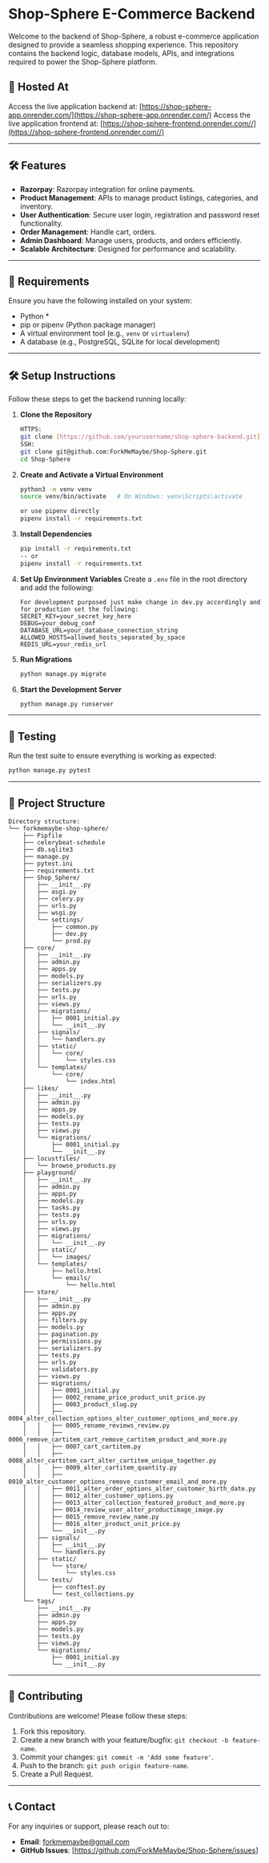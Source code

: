 # Shop-Sphere E-Commerce Backend

Welcome to the backend of Shop-Sphere, a robust e-commerce application designed to provide a seamless shopping experience. This repository contains the backend logic, database models, APIs, and integrations required to power the Shop-Sphere platform.

## 🚀 Hosted At

Access the live application backend at: [https://shop-sphere-app.onrender.com/](https://shop-sphere-app.onrender.com/)
Access the live application frontend at: [https://shop-sphere-frontend.onrender.com//](https://shop-sphere-frontend.onrender.com//)

---

## 🛠️ Features

- **Razorpay**: Razorpay integration for online payments.
- **Product Management**: APIs to manage product listings, categories, and inventory.
- **User Authentication**: Secure user login, registration and password reset functionality.
- **Order Management**: Handle cart, orders.
- **Admin Dashboard**: Manage users, products, and orders efficiently.
- **Scalable Architecture**: Designed for performance and scalability.

---

## 🛑 Requirements

Ensure you have the following installed on your system:

- Python *
- pip or pipenv (Python package manager)
- A virtual environment tool (e.g., `venv` or `virtualenv`)
- A database (e.g., PostgreSQL, SQLite for local development)

---

## 🛠️ Setup Instructions

Follow these steps to get the backend running locally:

1. **Clone the Repository**
   ```bash
   HTTPS:
   git clone [https://github.com/yourusername/shop-sphere-backend.git](https://github.com/ForkMeMaybe/Shop-Sphere.git)
   SSH:
   git clone git@github.com:ForkMeMaybe/Shop-Sphere.git
   cd Shop-Sphere
   ```

2. **Create and Activate a Virtual Environment**
   ```bash
   python3 -m venv venv
   source venv/bin/activate   # On Windows: venv\Scripts\activate

   or use pipenv directly
   pipenv install -r requirements.txt
   ```

3. **Install Dependencies**
   ```bash
   pip install -r requirements.txt
   -- or
   pipenv install -r requirements.txt
   ```

4. **Set Up Environment Variables**
   Create a `.env` file in the root directory and add the following:
   ```env
   For development purposed just make change in dev.py accordingly and for production set the following:
   SECRET_KEY=your_secret_key_here
   DEBUG=your_debug_conf
   DATABASE_URL=your_database_connection_string
   ALLOWED_HOSTS=allowed_hosts_separated_by_space
   REDIS_URL=your_redis_url
   ```

5. **Run Migrations**
   ```bash
   python manage.py migrate
   ```

6. **Start the Development Server**
   ```bash
   python manage.py runserver
   ```

---

## 🧪 Testing

Run the test suite to ensure everything is working as expected:

```bash
python manage.py pytest
```

---

## 📁 Project Structure

```plaintext
Directory structure:
└── forkmemaybe-shop-sphere/
    ├── Pipfile
    ├── celerybeat-schedule
    ├── db.sqlite3
    ├── manage.py
    ├── pytest.ini
    ├── requirements.txt
    ├── Shop_Sphere/
    │   ├── __init__.py
    │   ├── asgi.py
    │   ├── celery.py
    │   ├── urls.py
    │   ├── wsgi.py
    │   └── settings/
    │       ├── common.py
    │       ├── dev.py
    │       └── prod.py
    ├── core/
    │   ├── __init__.py
    │   ├── admin.py
    │   ├── apps.py
    │   ├── models.py
    │   ├── serializers.py
    │   ├── tests.py
    │   ├── urls.py
    │   ├── views.py
    │   ├── migrations/
    │   │   ├── 0001_initial.py
    │   │   └── __init__.py
    │   ├── signals/
    │   │   └── handlers.py
    │   ├── static/
    │   │   └── core/
    │   │       └── styles.css
    │   └── templates/
    │       └── core/
    │           └── index.html
    ├── likes/
    │   ├── __init__.py
    │   ├── admin.py
    │   ├── apps.py
    │   ├── models.py
    │   ├── tests.py
    │   ├── views.py
    │   └── migrations/
    │       ├── 0001_initial.py
    │       └── __init__.py
    ├── locustfiles/
    │   └── browse_products.py
    ├── playground/
    │   ├── __init__.py
    │   ├── admin.py
    │   ├── apps.py
    │   ├── models.py
    │   ├── tasks.py
    │   ├── tests.py
    │   ├── urls.py
    │   ├── views.py
    │   ├── migrations/
    │   │   └── __init__.py
    │   ├── static/
    │   │   └── images/
    │   └── templates/
    │       ├── hello.html
    │       └── emails/
    │           └── hello.html
    ├── store/
    │   ├── __init__.py
    │   ├── admin.py
    │   ├── apps.py
    │   ├── filters.py
    │   ├── models.py
    │   ├── pagination.py
    │   ├── permissions.py
    │   ├── serializers.py
    │   ├── tests.py
    │   ├── urls.py
    │   ├── validators.py
    │   ├── views.py
    │   ├── migrations/
    │   │   ├── 0001_initial.py
    │   │   ├── 0002_rename_price_product_unit_price.py
    │   │   ├── 0003_product_slug.py
    │   │   ├── 0004_alter_collection_options_alter_customer_options_and_more.py
    │   │   ├── 0005_rename_reviews_review.py
    │   │   ├── 0006_remove_cartitem_cart_remove_cartitem_product_and_more.py
    │   │   ├── 0007_cart_cartitem.py
    │   │   ├── 0008_alter_cartitem_cart_alter_cartitem_unique_together.py
    │   │   ├── 0009_alter_cartitem_quantity.py
    │   │   ├── 0010_alter_customer_options_remove_customer_email_and_more.py
    │   │   ├── 0011_alter_order_options_alter_customer_birth_date.py
    │   │   ├── 0012_alter_customer_options.py
    │   │   ├── 0013_alter_collection_featured_product_and_more.py
    │   │   ├── 0014_review_user_alter_productimage_image.py
    │   │   ├── 0015_remove_review_name.py
    │   │   ├── 0016_alter_product_unit_price.py
    │   │   └── __init__.py
    │   ├── signals/
    │   │   ├── __init__.py
    │   │   └── handlers.py
    │   ├── static/
    │   │   └── store/
    │   │       └── styles.css
    │   └── tests/
    │       ├── conftest.py
    │       └── test_collections.py
    └── tags/
        ├── __init__.py
        ├── admin.py
        ├── apps.py
        ├── models.py
        ├── tests.py
        ├── views.py
        └── migrations/
            ├── 0001_initial.py
            └── __init__.py
```

---

## 🤝 Contributing

Contributions are welcome! Please follow these steps:

1. Fork this repository.
2. Create a new branch with your feature/bugfix: `git checkout -b feature-name`.
3. Commit your changes: `git commit -m 'Add some feature'`.
4. Push to the branch: `git push origin feature-name`.
5. Create a Pull Request.
---

## 📞 Contact

For any inquiries or support, please reach out to:

- **Email**: forkmemaybe@gmail.com
- **GitHub Issues**: [https://github.com/ForkMeMaybe/Shop-Sphere/issues]

